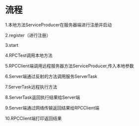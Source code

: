 # 流程
1.本地方法ServiceProducer在服务器端进行注册并启动

2.register（进行注册）

3.start

4.RPCTest调用本地方法

5.RPCClient端调用远程服务器方法ServiceProducer,传入本地参数

6.Server端通过反射的方法调用服务ServerTask

7.ServerTask远程执行方法

8.ServerTask返回执行结果给Server端

9.Server端通过网络传输返回结果给RPCClient端

10.RPCClient端打印返回结果
